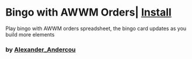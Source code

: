 # Bingo with AWWM Orders| [Install](https://raw.githubusercontent.com/InfiniteCraftCommunity/userscripts/master/userscripts/Bingo_AWWM/index.user.js)

Play bingo with AWWM orders spreadsheet, the bingo card updates as you build more elements

### by [Alexander_Andercou](https://github.com/24sanduAlexandru)
